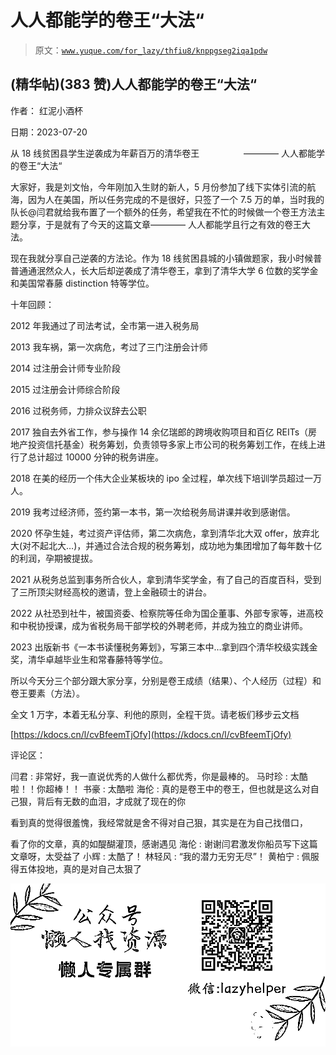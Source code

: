 # 人人都能学的卷王“大法“

> 原文：[`www.yuque.com/for_lazy/thfiu8/knppgseg2iqa1pdw`](https://www.yuque.com/for_lazy/thfiu8/knppgseg2iqa1pdw)



## (精华帖)(383 赞)人人都能学的卷王“大法“ 

作者： 红泥小酒杯 

日期：2023-07-20 

从 18 线贫困县学生逆袭成为年薪百万的清华卷王                  ———— 人人都能学的卷王“大法“ 

大家好，我是刘文怡，今年刚加入生财的新人，5 月份参加了线下实体引流的航海，因为人在美国，所以任务完成的不是很好，只签了一个 7.5 万的单，当时我的队长@闫君就给我布置了一个额外的任务，希望我在不忙的时候做一个卷王方法主题分享，于是就有了今天的这篇文章———— 人人都能学且行之有效的卷王大法。 

现在我就分享自己逆袭的方法论。作为 18 线贫困县城的小镇做题家，我小时候普普通通泯然众人，长大后却逆袭成了清华卷王，拿到了清华大学 6 位数的奖学金和美国常春藤 distinction 特等学位。 

十年回顾： 

2012 年我通过了司法考试，全市第一进入税务局 

2013 我车祸，第一次病危，考过了三门注册会计师 

2014 过注册会计师专业阶段 

2015 过注册会计师综合阶段 

2016 过税务师，力排众议辞去公职 

2017 独自去外省工作，参与操作 14 余亿瑞郎的跨境收购项目和百亿 REITs（房地产投资信托基金）税务筹划，负责领导多家上市公司的税务筹划工作，在线上进行了总计超过 10000 分钟的税务讲座。 

2018 在美的经历一个伟大企业某板块的 ipo 全过程，单次线下培训学员超过一万人。 

2019 我考过经济师，签约第一本书，第一次给税务局讲课并收到感谢信。 

2020 怀孕生娃，考过资产评估师，第二次病危，拿到清华北大双 offer，放弃北大(对不起北大…)，并通过合法合规的税务筹划，成功地为集团增加了每年数十亿的利润，孕期被提拔。 

2021 从税务总监到事务所合伙人，拿到清华奖学金，有了自己的百度百科，受到了三所顶尖财经高校的邀请，登上金融硕士的讲台。 

2022 从社恐到社牛，被国资委、检察院等任命为国企董事、外部专家等，进高校和中税协授课，成为省税务局干部学校的外聘老师，并成为独立的商业讲师。 

2023 出版新书《一本书读懂税务筹划》，写第三本中…拿到四个清华校级实践金奖，清华卓越毕业生和常春藤特等学位。 

所以今天分三个部分跟大家分享，分别是卷王成绩（结果）、个人经历（过程）和卷王要素（方法）。 

全文 1 万字，本着无私分享、利他的原则，全程干货。请老板们移步云文档 

[https://kdocs.cn/l/cvBfeemTjOfy](https://kdocs.cn/l/cvBfeemTjOfy) 

评论区： 

闫君 : 非常好，我一直说优秀的人做什么都优秀，你是最棒的。 马时珍 : 太酷啦！！你超棒！！ 书豪 : 太酷啦 海伦 : 真的是卷王中的卷王，但也就是这么对自己狠，背后有无数的血泪，才成就了现在的你 

看到真的觉得很羞愧，我经常就是舍不得对自己狠，其实是在为自己找借口， 

看了你的文章，真的如醍醐灌顶，感谢遇见 海伦 : 谢谢闫君激发你船员写下这篇文章呀，太受益了 小辉 : 太酷了！ 林轻风 : “我的潜力无穷无尽”！ 黄柏宁 : 佩服得五体投地，真的是对自己太狠了 

![](img/894d30a529e7c37bcd3392323c99941c.png)  
